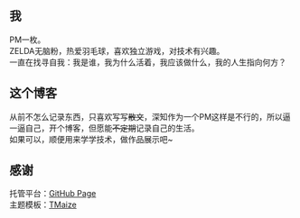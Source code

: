 ## 我
PM一枚。  
ZELDA无脑粉，热爱羽毛球，喜欢独立游戏，对技术有兴趣。  
一直在找寻自我：我是谁，我为什么活着，我应该做什么，我的人生指向何方？

## 这个博客
从前不怎么记录东西，只喜欢写写~~散文~~，深知作为一个PM这样是不行的，所以逼一逼自己，开个博客，但愿能~~不定期~~记录自己的生活。  
如果可以，顺便用来学学技术，做作品展示吧~

## 感谢
托管平台：[GitHub Page](https://pages.github.com/)  
主题模板：[TMaize](https://github.com/TMaize/tmaize-blog/)
